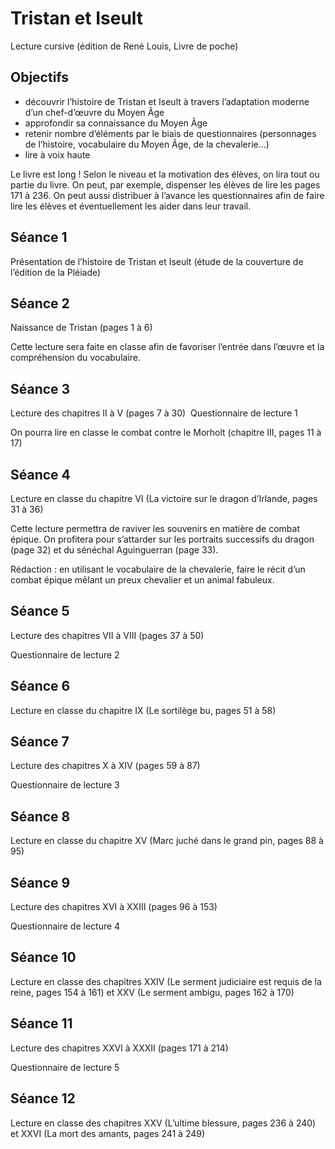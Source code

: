 # Tristan et Iseult
Lecture cursive (édition de René Louis, Livre de poche)

## Objectifs

- découvrir l’histoire de Tristan et Iseult à travers l’adaptation moderne d’un chef-d’œuvre du Moyen Âge
- approfondir sa connaissance du Moyen Âge
- retenir nombre d’éléments par le biais de questionnaires (personnages de l’histoire, vocabulaire du Moyen Âge, de la chevalerie…)
- lire à voix haute

Le livre est long ! Selon le niveau et la motivation des élèves, on lira tout ou partie du livre. On peut, par exemple, dispenser les élèves de lire les pages 171 à 236.
On peut aussi distribuer à l’avance les questionnaires afin de faire lire les élèves et éventuellement les aider dans leur travail.

## Séance 1
Présentation de l’histoire de Tristan et Iseult
(étude de la couverture de l’édition de la Pléiade)

## Séance 2
Naissance de Tristan (pages 1 à 6)

Cette lecture sera faite en classe afin de favoriser l’entrée dans l’œuvre et la compréhension du vocabulaire.

## Séance 3
Lecture des chapitres II à V (pages 7 à 30)
 Questionnaire de lecture 1

On pourra lire en classe le combat contre le Morholt (chapitre III, pages 11 à 17)

## Séance 4
Lecture en classe du chapitre VI (La victoire sur le dragon d’Irlande, pages 31 à 36)

Cette lecture permettra de raviver les souvenirs en matière de combat épique. On profitera pour s’attarder sur les portraits successifs du dragon (page 32) et du sénéchal Aguinguerran (page 33).

Rédaction : en utilisant le vocabulaire de la chevalerie, faire le récit d’un combat épique mêlant un preux chevalier et un animal fabuleux.

## Séance 5
Lecture des chapitres VII à VIII (pages 37 à 50)

Questionnaire de lecture 2

## Séance 6
Lecture en classe du chapitre IX (Le sortilège bu, pages 51 à 58)

## Séance 7
Lecture des chapitres X à XIV (pages 59 à 87)

Questionnaire de lecture 3

## Séance 8
Lecture en classe du chapitre XV (Marc juché dans le grand pin, pages 88 à 95)

## Séance 9
Lecture des chapitres XVI à XXIII (pages 96 à 153)

Questionnaire de lecture 4

## Séance 10
Lecture en classe des chapitres XXIV (Le serment judiciaire est requis de la reine, pages 154 à 161) et XXV (Le serment ambigu, pages 162 à 170)

## Séance 11
Lecture des chapitres XXVI à XXXII (pages 171 à 214)

Questionnaire de lecture 5

## Séance 12
Lecture en classe des chapitres XXV (L’ultime blessure, pages 236 à 240) et XXVI (La mort des amants, pages 241 à 249)






